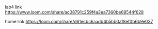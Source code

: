 lab4 link
https://www.loom.com/share/ac08791c259f4a3ea7360be69544f628

home link
https://loom.com/share/d61ecbc6aadb4b5bb0af8ef0b6b9e037
